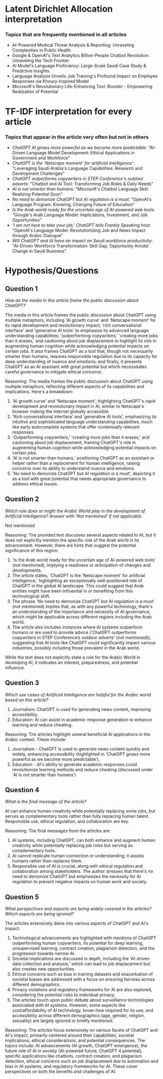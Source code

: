 # Latent Dirichlet Allocation interpretation
### Topics that are frequently mentioned in all articles
- AI-Powered Medical Threat Analysis & Reporting: Unraveling Complexities in Public Health
- Google & OpenAI's Text Analytics Billion-People Chatbot Revolution: Unraveling the Tech Frontier
- AI Model's Language Proficiency: Large-Scale Saudi Case Study & Predictive Insights
- Language Analysis Unveils Job Training's Profound Impact on Employee Responses via Khoury-Inspired Model
- Microsoft's Revolutionary Life-Enhancing Tool: Booster - Empowering Realization of Potential

# TF-IDF interpretation for every article
### Topics that appear in the article very often but not in others
- *ChatGPT AI grows more powerful as we become more predictable*: "AI-Driven Language Model Development: Ethical Applications in Government and Workforce"
- *ChatGPT is the ‘Netscape moment' for artificial intelligence'*: "Leveraging Saudi Arabia's Language Capabilities: Research and Development Challenges"
- *ChatGPT outperforms copywriters in STEP Conference's outdoor adverts*: "Chatbot and AI Tool: Transforming Job Roles & Daily Needs"
- *AI is not smarter than humans*: "Microsoft's Chatbot Language Skill: Realizing Potential Soon"
- *No need to demonize ChatGPT but AI regulation is a must*: "OpenAI's Language Program: Knowing, Changing Future of Education"
- *Is the Arab world ready for the uncertain age of AI-powered web tools*: "Google's Arab Language Model: Implications, Investment, and Job Opportunities"
- *‘I am not here to take your job,' ChatGPT tells Frankly Speaking host*: "OpenAI's Language Model: Revolutionizing Job and News Impact through Arabic Dialogue"
- *Will ChatGPT and AI have an impact on Saudi workforce productivity*: "AI-Driven Workforce Transformation: Skill Gap, Opportunity Amidst Change in Saudi Business"

# Hypothesis/Questions
## Question 1
*How do the media in this article frame the public discussion about ChatGPT?*

The media in this article frames the public discussion about ChatGPT using multiple metaphors, including 'AI growth curve' and 'Netscape moment' for its rapid development and revolutionary impact; 'rich conversational interface' and 'generative AI tools' to emphasize its advanced language understanding capabilities; 'outperforming copywriters,' 'creating more jobs than it erases,' and cautioning about job displacement to highlight its role in augmenting human cognition while acknowledging potential impacts on certain jobs. It also frames ChatGPT as a tool that, though not necessarily smarter than humans, requires responsible regulation due to its capacity for deep understanding of nuance and emotions; and finally, it presents ChatGPT as an AI assistant with great potential but which necessitates careful governance to mitigate ethical concerns.

Reasoning: The media frames the public discussion about ChatGPT using multiple metaphors, reflecting different aspects of its capabilities and implications.
Here's a breakdown:
1) 'AI growth curve' and 'Netscape moment', highlighting ChatGPT's rapid development and revolutionary impact in AI, similar to Netscape's browser making the internet globally accessible.
2) 'Rich conversational interface' and 'generative AI tools', emphasizing its intuitive and sophisticated language understanding capabilities, much like early autocomplete systems that offer contextually relevant responses.
3) 'Outperforming copywriters,' 'creating more jobs than it erases,' and cautioning about job displacement, framing ChatGPT's role in augmenting human cognition while acknowledging potential impacts on certain jobs.
4) 'AI is not smarter than humans,' positioning ChatGPT as an assistant or helper rather than a replacement for human intelligence, raising concerns over its ability to understand nuance and emotions.
5) 'No need to demonize ChatGPT but AI regulation is a must', depicting it as a tool with great potential that needs appropriate governance to address ethical issues.

## Question 2
*Which role does or might the Arabic World play in the development of Artificial Intelligence? Answer with 'Not mentioned' if not applicable.*

Not mentioned

Reasoning: The provided text discusses several aspects related to AI, but it does not explicitly mention the specific role of the Arab world in its advancement. However, there are hints that suggest the potential significance of this region: 

1. 'Is the Arab world ready for the uncertain age of AI-powered web tools' (not mentioned), implying a readiness or anticipation of changes and developments.
2. The article states, 'ChatGPT is the ‘Netscape moment’ for artificial intelligence,' highlighting an exceptionally well-positioned role of ChatGPT in the global AI landscape. This could suggest that Arab entities might have been influential in or benefiting from this technological shift.
3. The phrase 'No need to demonize ChatGPT but AI regulation is a must' (not mentioned) implies that, as with any powerful technology, there's an understanding of the importance and necessity of AI governance, which might be applicable across different regions including the Arab world.
4. The article also includes instances where AI systems outperform humans or are used to provide advice ('ChatGPT outperforms copywriters in STEP Conference’s outdoor adverts' (not mentioned)), suggesting that AI tools like ChatGPT could significantly impact various industries, possibly including those prevalent in the Arab world.

While the text does not explicitly state a role for the Arabic World in developing AI, it indicates an interest, preparedness, and potential influence.

## Question 3
*Which use cases of Artificial Intelligence are helpful for the Arabic world based on this article?*

1) Journalism: ChatGPT is used for generating news content, improving accessibility.
2) Education: AI can assist in academic response generation to enhance learning and reduce cheating.

Reasoning: The articles highlight several beneficial AI applications in the Arabic context. These include:
1) Journalism - ChatGPT is used to generate news content quickly and widely, enhancing accessibility (highlighted in 'ChatGPT grows more powerful as we become more predictable').
2) Education - AI's ability to generate academic responses could revolutionize learning methods and reduce cheating (discussed under 'AI is not smarter than humans')

## Question 4
*What is the final message of the article?*

AI can enhance human creativity while potentially replacing some jobs, but serves as complementary tools rather than fully replacing human talent. Responsible use, ethical regulation, and collaboration are key.

Reasoning: The final messages from the articles are:
1) AI systems, including ChatGPT, can both enhance and augment human creativity while potentially replacing job roles but serving as complementary tools.
2) AI cannot replicate human connection or understanding; it assists humans rather than replaces them.
3) Responsible use of AI is crucial, along with ethical regulation and collaboration among stakeholders. The author stresses that there's no need to demonize ChatGPT but emphasizes the necessity for AI regulation to prevent negative impacts on human work and society.

## Question 5
*What perspectives and aspects are being widely covered in the articles? Which aspects are being ignored?*

The articles extensively delve into various aspects of ChatGPT and AI's impact:
1) Technological advancements are highlighted with mentions of ChatGPT outperforming human copywriters, its potential for deep learning, unsupervised learning, contract creation, plagiarism detection, and the progression towards narrow AI.
2) Societal implications are discussed in depth, including the 'AI-driven data collection and analysis,' which can lead to job displacement but also creates new opportunities.
3) Ethical concerns such as bias in training datasets and exacerbation of societal biases are addressed with a focus on ensuring fairness across different demographics.
4) Privacy violations and regulatory frameworks for AI are also explored, considering the potential risks to individual privacy.
5) The articles touch upon public debate about surveillance technologies associated with AI systems. However, some aspects like cost/affordability of AI technology, know-how required for its use, and accessibility across different demographics (age, gender, religion, sexuality) are largely ignored or briefly mentioned.

Reasoning: The articles focus extensively on various facets of ChatGPT and AI's impact, primarily centered around their capabilities, societal implications, ethical considerations, and potential consequences. The topics include: AI advancements (AI growth, ChatGPT emergence), the future role of AI in society (AI-powered future, ChatGPT 4 potential), specific applications like chatbots, contract creation, and plagiarism detection, ethical concerns such as job displacement due to automation and bias in AI systems, and regulatory frameworks for AI. These cover perspectives on both the benefits and challenges of AI.


